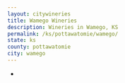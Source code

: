 ```yaml
---
layout: citywineries
title: Wamego Wineries
description: Wineries in Wamego, KS
permalink: /ks/pottawatomie/wamego/
state: ks
county: pottawatomie
city: wamego
---
```

-
